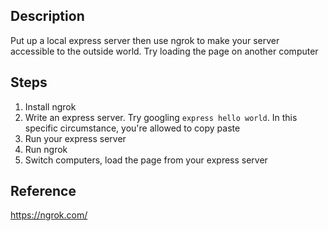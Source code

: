 ## Description

Put up a local express server then use ngrok to make your server accessible to the outside world. Try loading the page on another computer

## Steps

1. Install ngrok
2. Write an express server. Try googling ```express hello world```. In this specific circumstance, you're allowed to copy paste
3. Run your express server
4. Run ngrok
5. Switch computers, load the page from your express server

## Reference

https://ngrok.com/